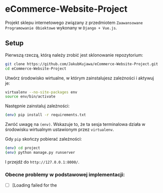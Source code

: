 # eCommerce-Website-Project

Projekt sklepu internetowego związany z przedmiotem `Zaawansowane Programowanie Obiektowe` wykonany w `Django + Vue.js`.

## Setup

Pierwszą rzeczą, którą należy zrobić jest sklonowanie repozytorium:

```sh
git clone https://github.com/JakubKujawa/eCommerce-Website-Project.git
cd eCommerce-Website-Project
```

Utwórz środowisko wirtualne, w którym zainstalujesz zależności i aktywuj je:

```sh
virtualenv --no-site-packages env
source env/bin/activate
```

Następnie zainstaluj zależności:

```sh
(env) pip install -r requirements.txt
```
Zwróć uwagę na `(env)`. Wskazuje to, że ta sesja terminalowa działa w środowisku wirtualnym ustawionym przez `virtualenv`.

Gdy `pip` skończy pobierać zależności:
```sh
(env) cd project
(env) python manage.py runserver
```
I przejdź do `http://127.0.0.1:8000/`.

### Obecne problemy w podstawowej implementacji:
- [ ] [Loading failed for the <script> with source “https://js.stripe.com/v3/”](https://github.com/JakubKujawa/eCommerce-Website-Project/issues/1)
